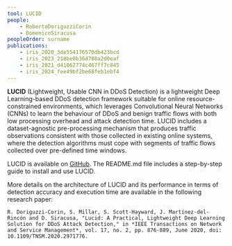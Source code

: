 ```yaml
---
tool: LUCID
people: 
    - RobertoDoriguzziCorin
    - DomenicoSiracusa
peopleOrder: surname 
publications: 
    - iris_2020_3de554176570db423bcd
    - iris_2023_218be0b36d780a2d0eaf
    - iris_2021_d41062774c467ff7c845
    - iris_2024_fee49bf2be68feb1ebf4
---
```


**LUCID** (Lightweight, Usable CNN in DDoS Detection) is a lightweight Deep Learning-based DDoS detection framework suitable for online resource-constrained environments, which leverages Convolutional Neural Networks (CNNs) to learn the behaviour of DDoS and benign traffic flows with both low processing overhead and attack detection time. LUCID includes a dataset-agnostic pre-processing mechanism that produces traffic observations consistent with those collected in existing online systems, where the detection algorithms must cope with segments of traffic flows collected over pre-defined time windows.

LUCID is available on [GitHub](https://github.com/doriguzzi/lucid-ddos/tree/master). The README.md file includes a step-by-step guide to install and use LUCID.

More details on the architecture of LUCID and its performance in terms of detection accuracy and execution time are available in the following research paper:

`R. Doriguzzi-Corin, S. Millar, S. Scott-Hayward, J. Martínez-del-Rincón and D. Siracusa, "Lucid: A Practical, Lightweight Deep Learning Solution for DDoS Attack Detection," in *IEEE Transactions on Network and Service Management*, vol. 17, no. 2, pp. 876-889, June 2020, doi: 10.1109/TNSM.2020.2971776.`
